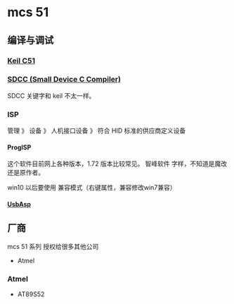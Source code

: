 # mcs 51

## 编译与调试

### [Keil C51](keil.com)

### [SDCC (Small Device C Compiler)](https://sdcc.sourceforge.net/)

SDCC 关键字和 keil 不太一样。

### ISP

管理 》 设备 》 人机接口设备 》 符合 HID 标准的供应商定义设备

#### ProgISP

这个软件目前网上各种版本，1.72 版本比较常见。
智峰软件 字样，不知道是魔改还是原作者。

win10 以后要使用 兼容模式（右键属性，兼容修改win7兼容）

#### [UsbAsp](https://www.fischl.de/usbasp/)

## 厂商

mcs 51 系列 授权给很多其他公司

- Atmel

### Atmel

- AT89S52
